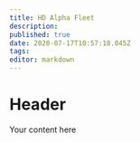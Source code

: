 ```yaml
---
title: HD Alpha Fleet
description: 
published: true
date: 2020-07-17T10:57:18.045Z
tags: 
editor: markdown
---
```


# Header
Your content here